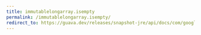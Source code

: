 ```yaml
---
title: immutablelongarray.isempty
permalink: /immutablelongarray.isempty/
redirect_to: https://guava.dev/releases/snapshot-jre/api/docs/com/google/common/primitives/ImmutableLongArray.html#isEmpty--
---
```

